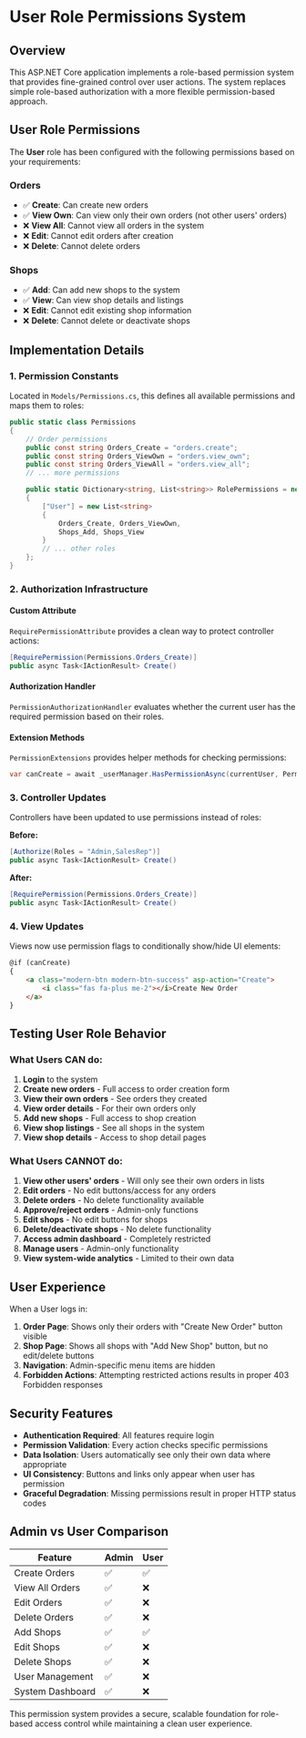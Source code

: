 # User Role Permissions System

## Overview

This ASP.NET Core application implements a role-based permission system that provides fine-grained control over user actions. The system replaces simple role-based authorization with a more flexible permission-based approach.

## User Role Permissions

The **User** role has been configured with the following permissions based on your requirements:

### Orders
- ✅ **Create**: Can create new orders
- ✅ **View Own**: Can view only their own orders (not other users' orders)
- ❌ **View All**: Cannot view all orders in the system
- ❌ **Edit**: Cannot edit orders after creation
- ❌ **Delete**: Cannot delete orders

### Shops
- ✅ **Add**: Can add new shops to the system
- ✅ **View**: Can view shop details and listings
- ❌ **Edit**: Cannot edit existing shop information
- ❌ **Delete**: Cannot delete or deactivate shops

## Implementation Details

### 1. Permission Constants
Located in `Models/Permissions.cs`, this defines all available permissions and maps them to roles:

```csharp
public static class Permissions
{
    // Order permissions
    public const string Orders_Create = "orders.create";
    public const string Orders_ViewOwn = "orders.view_own";
    public const string Orders_ViewAll = "orders.view_all";
    // ... more permissions

    public static Dictionary<string, List<string>> RolePermissions = new Dictionary<string, List<string>>
    {
        ["User"] = new List<string>
        {
            Orders_Create, Orders_ViewOwn,
            Shops_Add, Shops_View
        }
        // ... other roles
    };
}
```

### 2. Authorization Infrastructure

#### Custom Attribute
`RequirePermissionAttribute` provides a clean way to protect controller actions:

```csharp
[RequirePermission(Permissions.Orders_Create)]
public async Task<IActionResult> Create()
```

#### Authorization Handler
`PermissionAuthorizationHandler` evaluates whether the current user has the required permission based on their roles.

#### Extension Methods
`PermissionExtensions` provides helper methods for checking permissions:

```csharp
var canCreate = await _userManager.HasPermissionAsync(currentUser, Permissions.Orders_Create);
```

### 3. Controller Updates

Controllers have been updated to use permissions instead of roles:

**Before:**
```csharp
[Authorize(Roles = "Admin,SalesRep")]
public async Task<IActionResult> Create()
```

**After:**
```csharp
[RequirePermission(Permissions.Orders_Create)]
public async Task<IActionResult> Create()
```

### 4. View Updates

Views now use permission flags to conditionally show/hide UI elements:

```html
@if (canCreate)
{
    <a class="modern-btn modern-btn-success" asp-action="Create">
        <i class="fas fa-plus me-2"></i>Create New Order
    </a>
}
```

## Testing User Role Behavior

### What Users CAN do:
1. **Login** to the system
2. **Create new orders** - Full access to order creation form
3. **View their own orders** - See orders they created
4. **View order details** - For their own orders only
5. **Add new shops** - Full access to shop creation
6. **View shop listings** - See all shops in the system
7. **View shop details** - Access to shop detail pages

### What Users CANNOT do:
1. **View other users' orders** - Will only see their own orders in lists
2. **Edit orders** - No edit buttons/access for any orders
3. **Delete orders** - No delete functionality available
4. **Approve/reject orders** - Admin-only functions
5. **Edit shops** - No edit buttons for shops
6. **Delete/deactivate shops** - No delete functionality
7. **Access admin dashboard** - Completely restricted
8. **Manage users** - Admin-only functionality
9. **View system-wide analytics** - Limited to their own data

## User Experience

When a User logs in:

1. **Order Page**: Shows only their orders with "Create New Order" button visible
2. **Shop Page**: Shows all shops with "Add New Shop" button, but no edit/delete buttons
3. **Navigation**: Admin-specific menu items are hidden
4. **Forbidden Actions**: Attempting restricted actions results in proper 403 Forbidden responses

## Security Features

- **Authentication Required**: All features require login
- **Permission Validation**: Every action checks specific permissions
- **Data Isolation**: Users automatically see only their own data where appropriate  
- **UI Consistency**: Buttons and links only appear when user has permission
- **Graceful Degradation**: Missing permissions result in proper HTTP status codes

## Admin vs User Comparison

| Feature | Admin | User |
|---------|-------|------|
| Create Orders | ✅ | ✅ |
| View All Orders | ✅ | ❌ |
| Edit Orders | ✅ | ❌ |
| Delete Orders | ✅ | ❌ |
| Add Shops | ✅ | ✅ |
| Edit Shops | ✅ | ❌ |
| Delete Shops | ✅ | ❌ |
| User Management | ✅ | ❌ |
| System Dashboard | ✅ | ❌ |

This permission system provides a secure, scalable foundation for role-based access control while maintaining a clean user experience.